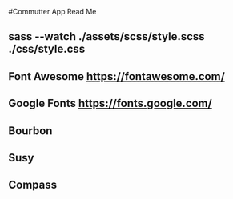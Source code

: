 #Commutter App Read Me
## sass --watch ./assets/scss/style.scss ./css/style.css
## Font Awesome https://fontawesome.com/
## Google Fonts https://fonts.google.com/
## Bourbon
## Susy
## Compass